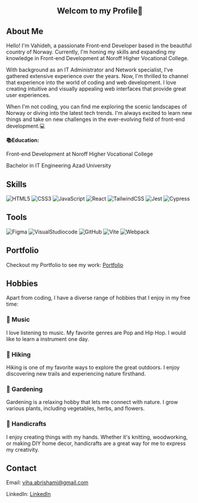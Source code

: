 <div align="center">
 
  ## Welcom to my Profile👋
</div>
 
## About Me

Hello! I'm Vahideh, a passionate Front-end Developer based in the beautiful country of Norway. Currently, I'm honing my skills and expanding my knowledge in Front-end Development at Noroff Higher Vocational College.

With background as an IT Administrator and Network specialist, I've gathered extensive experience over the years. Now, I'm thrilled to channel that experience into the world of coding and web development. I love creating intuitive and visually appealing web interfaces that provide great user experiences.

When I'm not coding, you can find me exploring the scenic landscapes of Norway or diving into the latest tech trends. I'm always excited to learn new things and take on new challenges in the ever-evolving field of front-end development.💻
 

 __📚Education:__
 
Front-end Development at Noroff Higher Vocational College

Bachelor in IT Engineering Azad University


<div>

## Skills

![HTML5](https://img.shields.io/badge/html5-%23E34F26.svg?style=for-the-badge&logo=html5&logoColor=white)
![CSS3](https://img.shields.io/badge/css3-%231572B6.svg?style=for-the-badge&logo=css3&logoColor=white)
![JavaScript](https://img.shields.io/badge/javascript-%23323330.svg?style=for-the-badge&logo=javascript&logoColor=%23F7DF1E)
![React](https://img.shields.io/badge/react-%230D4FCE.svg?style=for-the-badge&logo=react&logoColor=white)
![TailwindCSS](https://img.shields.io/badge/TailwindCSS-38B2AC?style=for-the-badge&logo=tailwindcss&logoColor=white)
![Jest](https://img.shields.io/badge/Jest-C21325?style=for-the-badge&logo=jest&logoColor=white)
![Cypress](https://img.shields.io/badge/Cypress-17202C?style=for-the-badge&logo=cypress&logoColor=white)




  
</div> 

<div>

## Tools

![Figma](https://img.shields.io/badge/Figma-%23194FDB.svg?style=for-the-badge&logo=Figma&logoColor=white)
![VisualStudiocode](https://img.shields.io/badge/VisualStudiocode-%23323330.svg?style=for-the-badge&logo=VisualStudiocode&logoColor=%23194FDB)
![GitHub](https://img.shields.io/badge/github-%23DADDE0.svg?style=for-the-badge&logo=github&logoColor=black)
![Vite](https://img.shields.io/badge/Vite-646CFF?style=for-the-badge&logo=vite&logoColor=white)
![Webpack](https://img.shields.io/badge/Webpack-8DD6F9?style=for-the-badge&logo=webpack&logoColor=white)


</div>

<div>

## Portfolio

Checkout my Portfolio to see my work:  [Portfolio](https://vihaportfolio.netlify.app/)

## Hobbies

Apart from coding, I have a diverse range of hobbies that I enjoy in my free time:

### 🎵 Music
I love listening to music. My favorite genres are Pop and Hip Hop. I would like to learn a instrument one day.

### 🥾 Hiking
Hiking is one of my favorite ways to explore the great outdoors. I enjoy discovering new trails and experiencing nature firsthand. 


### 🌱 Gardening
Gardening is a relaxing hobby that lets me connect with nature. I grow various plants, including vegetables, herbs, and flowers.

### 🧵 Handicrafts
I enjoy creating things with my hands. Whether it's knitting, woodworking, or making DIY home decor, handicrafts are a great way for me to express my creativity.


## Contact

Email: [viha.abrishami@gmail.com](viha.abrishami@gmail.com)

LinkedIn: [LinkedIn](linkedin.com/in/vahideh-abrishami-53b206170)
















         






